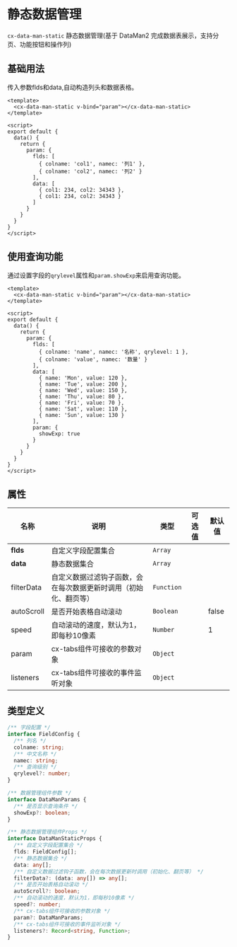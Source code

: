 # 静态数据管理

`cx-data-man-static` 静态数据管理(基于 DataMan2 完成数据表展示，支持分页、功能按钮和操作列)

## 基础用法

传入参数flds和data,自动构造列头和数据表格。

```vue
<template>
  <cx-data-man-static v-bind="param"></cx-data-man-static>
</template>

<script>
export default {
  data() {
    return {
      param: {
        flds: [
          { colname: 'col1', namec: '列1' }, 
          { colname: 'col2', namec: '列2' }
        ],
        data: [
          { col1: 234, col2: 34343 }, 
          { col1: 234, col2: 34343 }
        ]
      }
    }
  }
}
</script>
```

## 使用查询功能

通过设置字段的`qrylevel`属性和`param.showExp`来启用查询功能。

```vue
<template>
  <cx-data-man-static v-bind="param"></cx-data-man-static>
</template>

<script>
export default {
  data() {
    return {
      param: {
        flds: [
          { colname: 'name', namec: '名称', qrylevel: 1 }, 
          { colname: 'value', namec: '数量' }
        ],
        data: [
          { name: 'Mon', value: 120 },
          { name: 'Tue', value: 200 },
          { name: 'Wed', value: 150 },
          { name: 'Thu', value: 80 },
          { name: 'Fri', value: 70 },
          { name: 'Sat', value: 110 },
          { name: 'Sun', value: 130 }
        ],
        param: {
          showExp: true
        }
      }
    }
  }
}
</script>
```

## 属性

| 名称 | 说明 | 类型 | 可选值 | 默认值 |
| ---- | ---- | ---- | ---- | ---- |
| **flds** | 自定义字段配置集合 | `Array` | | |
| **data** | 静态数据集合 | `Array` | | |
| filterData | 自定义数据过滤钩子函数，会在每次数据更新时调用（初始化、翻页等） | `Function` | | |
| autoScroll | 是否开始表格自动滚动 | `Boolean` | | false |
| speed | 自动滚动的速度，默认为1，即每秒10像素 | `Number` | | 1 |
| param | cx-tabs组件可接收的参数对象 | `Object` | | |
| listeners | cx-tabs组件可接收的事件监听对象 | `Object` | | |

## 类型定义

```ts
/** 字段配置 */
interface FieldConfig {
  /** 列名 */
  colname: string;
  /** 中文名称 */
  namec: string;
  /** 查询级别 */
  qrylevel?: number;
}

/** 数据管理组件参数 */
interface DataManParams {
  /** 是否显示查询条件 */
  showExp?: boolean;
}

/** 静态数据管理组件Props */
interface DataManStaticProps {
  /** 自定义字段配置集合 */
  flds: FieldConfig[];
  /** 静态数据集合 */
  data: any[];
  /** 自定义数据过滤钩子函数，会在每次数据更新时调用（初始化、翻页等） */
  filterData?: (data: any[]) => any[];
  /** 是否开始表格自动滚动 */
  autoScroll?: boolean;
  /** 自动滚动的速度，默认为1，即每秒10像素 */
  speed?: number;
  /** cx-tabs组件可接收的参数对象 */
  param?: DataManParams;
  /** cx-tabs组件可接收的事件监听对象 */
  listeners?: Record<string, Function>;
} 
```